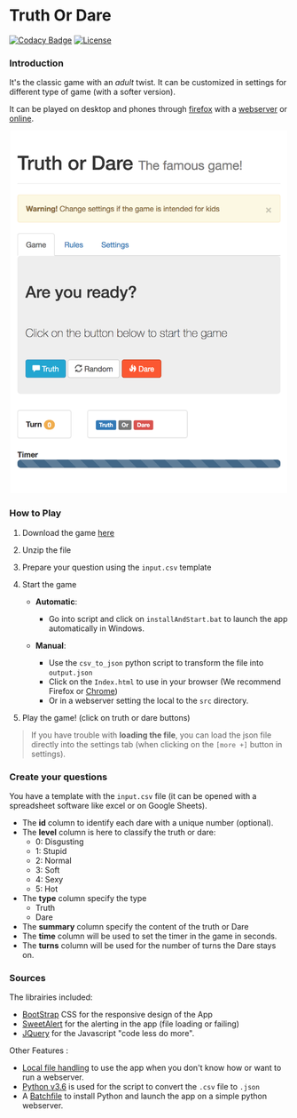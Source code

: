 # Truth Or Dare 

[![Codacy Badge](https://api.codacy.com/project/badge/Grade/e8ac2cb68fda49cfa96d15604c108ef5)](https://www.codacy.com/app/Sylhare/Truth_Or_Dare?utm_source=github.com&amp;utm_medium=referral&amp;utm_content=Sylhare/Truth_Or_Dare&amp;utm_campaign=Badge_Grade) 
[![License](https://img.shields.io/github/license/sylhare/Truth-or-Dare.svg)](https://github.com/sylhare/Truth-or-Dare/blob/master/LICENSE)

### Introduction

It's the classic game with an *adult* twist. It can be customized in settings for different type of game (with a softer version). 

It can be played on desktop and phones through [firefox](https://support.mozilla.org/en-US/products/firefox/install-and-update-firefox) with a [webserver](https://github.com/Sylhare/Truth-or-Dare#Sources) or [online](https://sylhare.github.io/Truth-or-Dare).

<p align="center">
  <img src="https://raw.githubusercontent.com/sylhare/Truth-or-Dare/master/truth-or-dare.png" alt="Screenshot" width="500">
</p>

### How to Play

1. Download the game [here](https://github.com/Sylhare/Truth_Or_Dare/archive/master.zip)
2. Unzip the file
3. Prepare your question using the `input.csv` template
4. Start the game

    - **Automatic**: 
      - Go into script and click on `installAndStart.bat` to launch the app automatically in Windows.

    - **Manual**: 
      - Use the `csv_to_json` python script to transform the file into `output.json`
      - Click on the `Index.html` to use in your browser (We recommend Firefox or [Chrome](https://github.com/Sylhare/Truth_Or_Dare/issues/1#issuecomment-313559405))
      - Or in a webserver setting the local to the `src` directory.

5. Play the game! (click on truth or dare buttons)

> If you have trouble with **loading the file**, you can load the json file directly into the settings tab (when clicking on the `[more +]` button in settings).

### Create your questions

You have a template with the `input.csv` file (it can be opened with a spreadsheet software like excel or on Google Sheets).

- The **id** column to identify each dare with a unique number (optional).
- The **level** column is here to classify the truth or dare:
  - 0: Disgusting
  - 1: Stupid
  - 2: Normal
  - 3: Soft
  - 4: Sexy
  - 5: Hot
- The **type** column specify the type
	- Truth
	- Dare
- The **summary** column specify the content of the truth or Dare
- The **time** column will be used to set the timer in the game in seconds.
- The **turns** column will be used for the number of turns the Dare stays on.


### Sources

The librairies included:
    
- [BootStrap](http://getbootstrap.com/) CSS for the responsive design of the App
- [SweetAlert](http://t4t5.github.io/sweetalert/) for the alerting in the app (file loading or failing)
- [JQuery](https://jquery.com/) for the Javascript "code less do more".

Other Features :

- [Local file handling](https://github.com/Sylhare/Truth_Or_Dare/issues/1#issuecomment-312436151) to use the app when you don't know how or want to run a webserver.
- [Python v3.6](https://www.python.org/ftp/python/3.6.1/python-3.6.1.exe) is used for the script to convert the `.csv` file to `.json`
- A [Batchfile](https://github.com/Sylhare/Truth_Or_Dare/tree/master/script) to install Python and launch the app on a simple python webserver.
